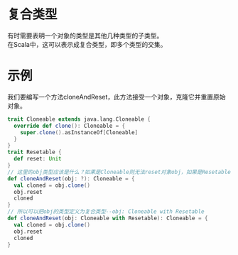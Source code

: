 # 复合类型
有时需要表明一个对象的类型是其他几种类型的子类型。   
在Scala中，这可以表示成复合类型，即多个类型的交集。
# 示例
我们要编写一个方法cloneAndReset，此方法接受一个对象，克隆它并重置原始对象。
```scala
trait Cloneable extends java.lang.Cloneable {
  override def clone(): Cloneable = {
    super.clone().asInstanceOf[Cloneable]
  }
}
trait Resetable {
  def reset: Unit
}
// 这里的obj类型应该是什么？如果是Cloneable则无法reset对象obj，如果是Resetable，则无法克隆obj
def cloneAndReset(obj: ?): Cloneable = {
  val cloned = obj.clone()
  obj.reset
  cloned
}
// 所以可以把obj的类型定义为复合类型--obj: Cloneable with Resetable
def cloneAndReset(obj: Cloneable with Resetable): Cloneable = {
  val cloned = obj.clone()
  obj.reset
  cloned
}
```